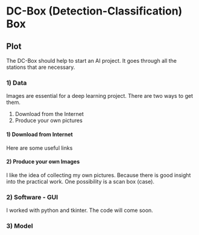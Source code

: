 # DC-Box (Detection-Classification) Box
## Plot
The DC-Box should help to start an AI project. It goes through all the stations that are necessary.
### 1) Data

Images are essential for a deep learning project. There are two ways to get them.
1) Download from the Internet
2) Produce your own pictures

#### 1) Download from Internet
Here are some useful links

#### 2) Produce your own Images
I like the idea of collecting my own pictures. Because there is good insight into the practical work.
One possibility is a scan box (case).

### 2) Software - GUI
I worked with python and tkinter. The code will come soon.

### 3) Model

